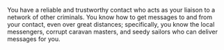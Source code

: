 You have a reliable and trustworthy contact who acts as
your liaison to a network of other criminals. You know
how to get messages to and from your contact, even
over great distances; specifically, you know the local
messengers, corrupt caravan masters, and seedy sailors
who can deliver messages for you.

